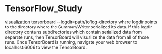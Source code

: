 # TensorFlow_Study



[visualization](https://www.tensorflow.org/versions/master/how_tos/summaries_and_tensorboard/index.html)
tensorboard --logdir=path/to/log-directory
where logdir points to the directory where the SummaryWriter serialized its data. If this logdir directory contains subdirectories which contain serialized data from separate runs, then TensorBoard will visualize the data from all of those runs. Once TensorBoard is running, navigate your web browser to localhost:6006 to view the TensorBoard.
